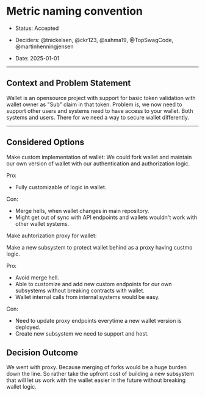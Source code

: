 # Metric naming convention

* Status: Accepted
* Deciders: @tnickelsen, @ckr123, @sahma19, @TopSwagCode, @martinhenningjensen

* Date: 2025-01-01

---

## Context and Problem Statement

Wallet is an opensource project with support for basic token validation with wallet owner as "Sub" claim in that token. Problem is, we now need to support other users and systems need to have access to your wallet. Both systems and users. There for we need a way to secure wallet differently.

---

## Considered Options

Make custom implementation of wallet:
We could fork wallet and maintain our own version of wallet with our authentication and authorization logic.

Pro:
* Fully customizable of logic in wallet.

Con:
* Merge hells, when wallet changes in main repository.
* Might get out of sync with API endpoints and wallets wouldn't work with other wallet systems.

Make auhtorization proxy for wallet:

Make a new subsystem to protect wallet behind as a proxy having custmo logic.

Pro:
* Avoid merge hell.
* Able to customize and add new custom endpoints for our own subsystems without breaking contracts with wallet.
* Wallet internal calls from internal systems would be easy.

Con:
* Need to update proxy endpoints everytime a new wallet version is deployed.
* Create new subsystem we need to support and host.

## Decision Outcome

We went with proxy. Because merging of forks would be a huge burden down the line. So rather take the upfront cost of building a new subsystem that will let us work with the wallet easier in the future without breaking wallet logic.
